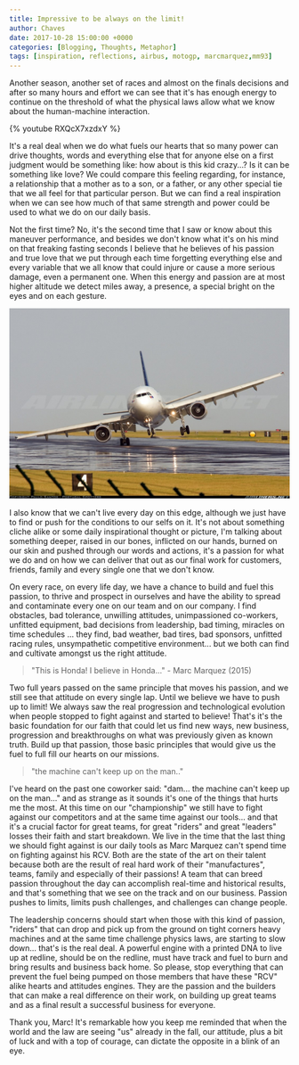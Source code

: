 ```yaml
---
title: Impressive to be always on the limit!
author: Chaves
date: 2017-10-28 15:00:00 +0000
categories: [Blogging, Thoughts, Metaphor]
tags: [inspiration, reflections, airbus, motogp, marcmarquez,mm93]
---
```


Another season, another set of races and almost on the finals decisions and after so many hours and effort we can see that it's has enough energy to continue on the threshold of what the physical laws allow what we know about the human-machine interaction.

{% youtube RXQcX7xzdxY %}

It's a real deal when we do what fuels our hearts that so many power can drive thoughts, words and everything else that for anyone else on a first judgment would be something like: how about is this kid crazy...? Is it can be something like love? We could compare this feeling regarding, for instance, a relationship that a mother as to a son, or a father, or any other special tie that we all feel for that particular person. But we can find a real inspiration when we can see how much of that same strength and power could be used to what we do on our daily basis.

Not the first time? No, it's the second time that I saw or know about this maneuver performance, and besides we don't know what it's on his mind on that freaking fasting seconds I believe that he believes of his passion and true love that we put through each time forgetting everything else and every variable that we all know that could injure or cause a more serious damage, even a permanent one. When this energy and passion are at most higher altitude we detect miles away, a presence, a special bright on the eyes and on each gesture.

![airbus_limit](/assets/img/posts/airbus_limit.jpeg)

I also know that we can't live every day on this edge, although we just have to find or push for the conditions to our selfs on it. It's not about something cliche alike or some daily inspirational thought or picture, I'm talking about something deeper, raised in our bones, inflicted on our hands, burned on our skin and pushed through our words and actions, it's a passion for what we do and on how we can deliver that out as our final work for customers, friends, family and every single one that we don't know.

On every race, on every life day, we have a chance to build and fuel this passion, to thrive and prospect in ourselves and have the ability to spread and contaminate every one on our team and on our company. I find obstacles, bad tolerance, unwilling attitudes, unimpassioned co-workers, unfitted equipment, bad decisions from leadership, bad timing, miracles on time schedules ... they find, bad weather, bad tires, bad sponsors, unfitted racing rules, unsympathetic competitive environment... but we both can find and cultivate amongst us the right attitude.

>"This is Honda! I believe in Honda..."  - Marc Marquez (2015)

Two full years passed on the same principle that moves his passion, and we still see that attitude on every single lap. Until we believe we have to push up to limit! We always saw the real progression and technological evolution when people stopped to fight against and started to believe! That's it's the basic foundation for our faith that could let us find new ways, new business, progression and breakthroughs on what was previously given as known truth. Build up that passion, those basic principles that would give us the fuel to full fill our hearts on our missions.

>"the machine can't keep up on the man.."

I've heard on the past one coworker said: "dam... the machine can't keep up on the man..." and as strange as it sounds it's one of the things that hurts me the most. At this time on our "championship" we still have to fight against our competitors and at the same time against our tools... and that it's a crucial factor for great teams, for great "riders" and great "leaders" losses their faith and start breakdown. We live in the time that the last thing we should fight against is our daily tools as Marc Marquez can't spend time on fighting against his RCV. Both are the state of the art on their talent because both are the result of real hard work of their "manufactures", teams, family and especially of their passions! A team that can breed passion throughout the day can accomplish real-time and historical results, and that's something that we see on the track and on our business. Passion pushes to limits, limits push challenges, and challenges can change people.

The leadership concerns should start when those with this kind of passion, "riders" that can drop and pick up from the ground on tight corners heavy machines and at the same time challenge physics laws, are starting to slow down... that's is the real deal. A powerful engine with a printed DNA to live up at redline, should be on the redline, must have track and fuel to burn and bring results and business back home. So please, stop everything that can prevent the fuel being pumped on those members that have these "RCV" alike hearts and attitudes engines. They are the passion and the builders that can make a real difference on their work, on building up great teams and as a final result a successful business for everyone.

Thank you, Marc! It's remarkable how you keep me reminded that when the world and the law are seeing "us" already in the fall, our attitude, plus a bit of luck and with a top of courage, can dictate the opposite in a blink of an eye.
